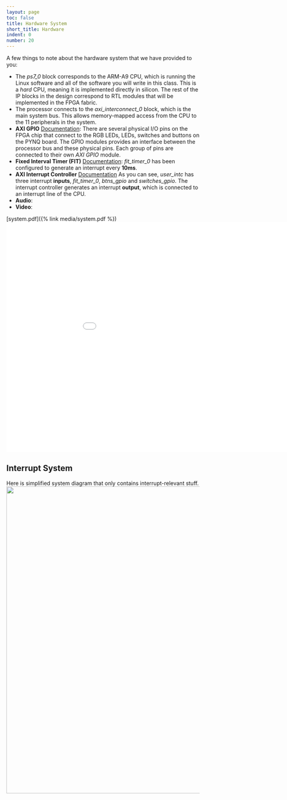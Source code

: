 ```yaml
---
layout: page
toc: false
title: Hardware System
short_title: Hardware
indent: 0
number: 20
---
```


A few things to note about the hardware system that we have provided to you:
  *  The *ps7_0* block corresponds to the ARM-A9 CPU, which is running the Linux software and all of the software you will write in this class.  This is a *hard* CPU, meaning it is implemented directly in silicon.  The rest of the IP blocks in the design correspond to RTL modules that will be implemented in the FPGA fabric.
  * The processor connects to the *axi_interconnect_0* block, which is the main system bus.  This allows memory-mapped access from the CPU to the 11 peripherals in the system.  
  * **AXI GPIO** [Documentation](https://www.xilinx.com/support/documentation/ip_documentation/axi_gpio/v2_0/pg144-axi-gpio.pdf):  There are several physical I/O pins on the FPGA chip that connect to the RGB LEDs, LEDs, switches and buttons on the PYNQ board. The GPIO modules provides an interface between the processor bus and these physical pins.  Each group of pins are connected to their own *AXI GPIO* module.  
  * **Fixed Interval Timer (FIT)** [Documentation](https://docs.xilinx.com/v/u/en-US/pg110-fit-timer): *fit_timer_0* has been configured to generate an interrupt every **10ms**.
  * **AXI Interrupt Controller** [Documentation](https://www.xilinx.com/support/documentation/ip_documentation/axi_intc/v4_1/pg099-axi-intc.pdf) As you can see, *user_intc* has three interrupt **inputs**, *fit_timer_0*, *btns_gpio* and *switches_gpio*. The interrupt controller generates an interrupt **output**, which is connected to an interrupt line of the CPU. 
  * **Audio**:
  * **Video**:
  <!-- Note that the interrupt controller does not contain any of registers noted as optional in the interrupt controller documentation. -->

[system.pdf]({% link media/system.pdf %})
<embed src="{% link media/system.pdf %}" width="1000" height="600" type="application/pdf">

## Interrupt System

Here is simplified system diagram that only contains interrupt-relevant stuff.
<img src="{% link media/pynqinterruptstructure.jpg %}" width="800">

